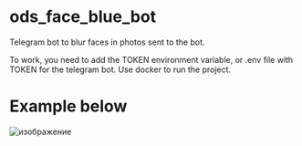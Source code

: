 # ods_face_blue_bot


Telegram bot to blur faces in photos sent to the bot.

To work, you need to add the TOKEN environment variable, or .env file with TOKEN for the telegram bot. Use docker to run the project.

# Example below

![изображение](https://user-images.githubusercontent.com/48273467/208266868-31d35c3d-d87d-4839-bc3a-66cc1fc30a8f.png)

